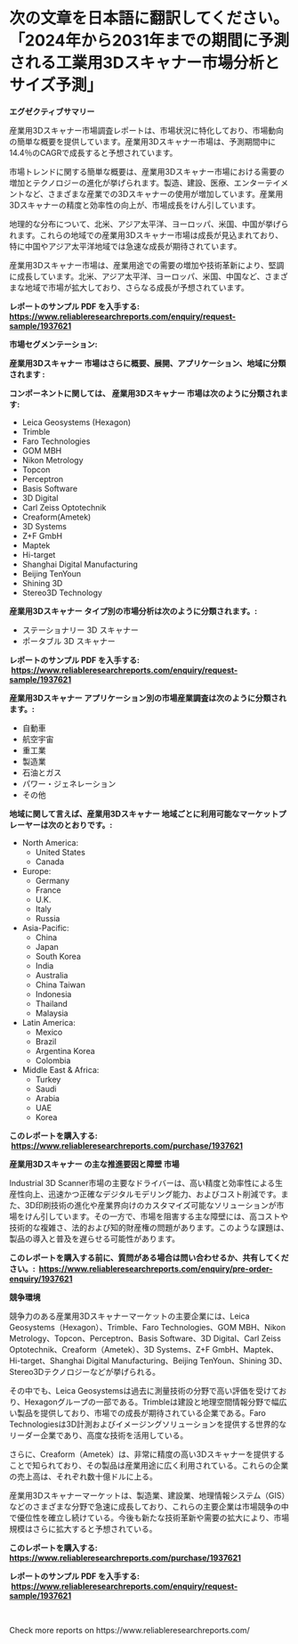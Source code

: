 <p><h1>次の文章を日本語に翻訳してください。「2024年から2031年までの期間に予測される工業用3Dスキャナー市場分析とサイズ予測」</h1></p><p><strong>エグゼクティブサマリー</strong></p>
<p><p>産業用3Dスキャナー市場調査レポートは、市場状況に特化しており、市場動向の簡単な概要を提供しています。産業用3Dスキャナー市場は、予測期間中に14.4％のCAGRで成長すると予想されています。</p><p>市場トレンドに関する簡単な概要は、産業用3Dスキャナー市場における需要の増加とテクノロジーの進化が挙げられます。製造、建設、医療、エンターテイメントなど、さまざまな産業での3Dスキャナーの使用が増加しています。産業用3Dスキャナーの精度と効率性の向上が、市場成長をけん引しています。</p><p>地理的な分布について、北米、アジア太平洋、ヨーロッパ、米国、中国が挙げられます。これらの地域での産業用3Dスキャナー市場は成長が見込まれており、特に中国やアジア太平洋地域では急速な成長が期待されています。</p><p>産業用3Dスキャナー市場は、産業用途での需要の増加や技術革新により、堅調に成長しています。北米、アジア太平洋、ヨーロッパ、米国、中国など、さまざまな地域で市場が拡大しており、さらなる成長が予想されています。</p></p>
<p><strong>レポートのサンプル PDF を入手する: <a href="https://www.reliableresearchreports.com/enquiry/request-sample/1937621">https://www.reliableresearchreports.com/enquiry/request-sample/1937621</a></strong></p>
<p><strong>市場セグメンテーション:</strong></p>
<p><strong> 産業用3Dスキャナー 市場はさらに概要、展開、アプリケーション、地域に分類されます :</strong></p>
<p><strong>コンポーネントに関しては、 産業用3Dスキャナー 市場は次のように分類されます: &nbsp;</strong></p>
<p><ul><li>Leica Geosystems (Hexagon)</li><li>Trimble</li><li>Faro Technologies</li><li>GOM MBH</li><li>Nikon Metrology</li><li>Topcon</li><li>Perceptron</li><li>Basis Software</li><li>3D Digital</li><li>Carl Zeiss Optotechnik</li><li>Creaform(Ametek)</li><li>3D Systems</li><li>Z+F GmbH</li><li>Maptek</li><li>Hi-target</li><li>Shanghai Digital Manufacturing</li><li>Beijing TenYoun</li><li>Shining 3D</li><li>Stereo3D Technology</li></ul></p>
<p><strong> 産業用3Dスキャナー タイプ別の市場分析は次のように分類されます。:</strong></p>
<p><ul><li>ステーショナリー 3D スキャナー</li><li>ポータブル 3D スキャナー</li></ul></p>
<p><strong>レポートのサンプル PDF を入手する: &nbsp;<a href="https://www.reliableresearchreports.com/enquiry/request-sample/1937621">https://www.reliableresearchreports.com/enquiry/request-sample/1937621</a></strong></p>
<p><strong> 産業用3Dスキャナー アプリケーション別の市場産業調査は次のように分類されます。:</strong></p>
<p><ul><li>自動車</li><li>航空宇宙</li><li>重工業</li><li>製造業</li><li>石油とガス</li><li>パワー・ジェネレーション</li><li>その他</li></ul></p>
<p><strong>地域に関して言えば、産業用3Dスキャナー 地域ごとに利用可能なマーケットプレーヤーは次のとおりです。:</strong></p>
<p><ul>
    <li>
        North America:
        <ul>
            <li>United States</li>
            <li>Canada</li>
        </ul>
    </li>
    <li>
        Europe:
        <ul>
            <li>Germany</li>
            <li>France</li>
            <li>U.K.</li>
            <li>Italy</li>
            <li>Russia</li>
        </ul>
    </li>
    <li>
        Asia-Pacific:
        <ul>
            <li>China</li>
            <li>Japan</li>
            <li>South Korea</li>
            <li>India</li>
            <li>Australia</li>
            <li>China Taiwan</li>
            <li>Indonesia</li>
            <li>Thailand</li>
            <li>Malaysia</li>
        </ul>
    </li>
    <li>
        Latin America:
        <ul>
            <li>Mexico</li>
            <li>Brazil</li>
            <li>Argentina Korea</li>
            <li>Colombia</li>
        </ul>
    </li>
    <li>
        Middle East & Africa:
        <ul>
            <li>Turkey</li>
            <li>Saudi</li>
            <li>Arabia</li>
            <li>UAE</li>
            <li>Korea</li>
        </ul>
    </li>
    </ul></p>
<p><strong>このレポートを購入する: &nbsp;<a href="https://www.reliableresearchreports.com/purchase/1937621">https://www.reliableresearchreports.com/purchase/1937621</a></strong></p>
<p><strong>産業用3Dスキャナー の主な推進要因と障壁 市場</strong></p>
<p><p>Industrial 3D Scanner市場の主要なドライバーは、高い精度と効率性による生産性向上、迅速かつ正確なデジタルモデリング能力、およびコスト削減です。また、3D印刷技術の進化や産業界向けのカスタマイズ可能なソリューションが市場をけん引しています。その一方で、市場を阻害する主な障壁には、高コストや技術的な複雑さ、法的および知的財産権の問題があります。このような課題は、製品の導入と普及を遅らせる可能性があります。</p></p>
<p><strong>このレポートを購入する前に、質問がある場合は問い合わせるか、共有してください。:&nbsp; <a href="https://www.reliableresearchreports.com/enquiry/pre-order-enquiry/1937621">https://www.reliableresearchreports.com/enquiry/pre-order-enquiry/1937621</a></strong></p>
<p><strong>競争環境</strong></p>
<p><p>競争力のある産業用3Dスキャナーマーケットの主要企業には、Leica Geosystems（Hexagon）、Trimble、Faro Technologies、GOM MBH、Nikon Metrology、Topcon、Perceptron、Basis Software、3D Digital、Carl Zeiss Optotechnik、Creaform（Ametek）、3D Systems、Z+F GmbH、Maptek、Hi-target、Shanghai Digital Manufacturing、Beijing TenYoun、Shining 3D、Stereo3Dテクノロジーなどが挙げられる。</p><p>その中でも、Leica Geosystemsは過去に測量技術の分野で高い評価を受けており、Hexagonグループの一部である。Trimbleは建設と地理空間情報分野で幅広い製品を提供しており、市場での成長が期待されている企業である。Faro Technologiesは3D計測およびイメージングソリューションを提供する世界的なリーダー企業であり、高度な技術を活用している。</p><p>さらに、Creaform（Ametek）は、非常に精度の高い3Dスキャナーを提供することで知られており、その製品は産業用途に広く利用されている。これらの企業の売上高は、それぞれ数十億ドルに上る。</p><p>産業用3Dスキャナーマーケットは、製造業、建設業、地理情報システム（GIS）などのさまざまな分野で急速に成長しており、これらの主要企業は市場競争の中で優位性を確立し続けている。今後も新たな技術革新や需要の拡大により、市場規模はさらに拡大すると予想されている。</p></p>
<p><strong>このレポートを購入する: &nbsp; <a href="https://www.reliableresearchreports.com/purchase/1937621">https://www.reliableresearchreports.com/purchase/1937621</a></strong></p>
<p><strong>レポートのサンプル PDF を入手する: &nbsp;<a href="https://www.reliableresearchreports.com/enquiry/request-sample/1937621">https://www.reliableresearchreports.com/enquiry/request-sample/1937621</a></strong><strong></strong></p>
<p>&nbsp;</p>
<p>Check more reports on https://www.reliableresearchreports.com/</p>